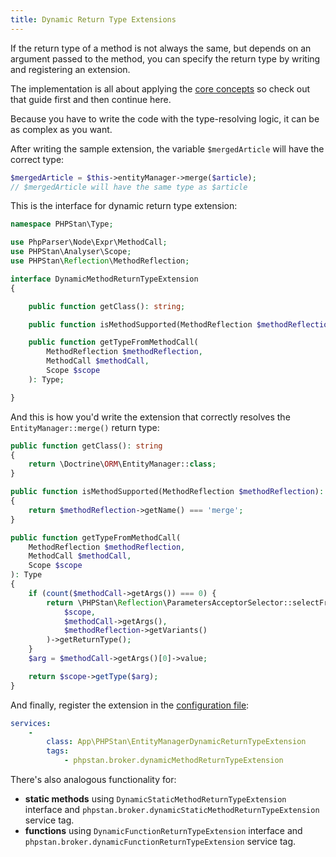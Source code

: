```yaml
---
title: Dynamic Return Type Extensions
---
```


If the return type of a method is not always the same, but depends on an argument passed to the method, you can specify the return type by writing and registering an extension.

The implementation is all about applying the [core concepts](/developing-extensions/core-concepts) so check out that guide first and then continue here.

<!-- TODO link generics -->
<!-- TODO different example - ParameterBag -->

Because you have to write the code with the type-resolving logic, it can be as complex as you want.

After writing the sample extension, the variable `$mergedArticle` will have the correct type:

```php
$mergedArticle = $this->entityManager->merge($article);
// $mergedArticle will have the same type as $article
```

This is the interface for dynamic return type extension:

```php
namespace PHPStan\Type;

use PhpParser\Node\Expr\MethodCall;
use PHPStan\Analyser\Scope;
use PHPStan\Reflection\MethodReflection;

interface DynamicMethodReturnTypeExtension
{

	public function getClass(): string;

	public function isMethodSupported(MethodReflection $methodReflection): bool;

	public function getTypeFromMethodCall(
		MethodReflection $methodReflection,
		MethodCall $methodCall,
		Scope $scope
	): Type;

}
```

And this is how you'd write the extension that correctly resolves the `EntityManager::merge()` return type:

```php
public function getClass(): string
{
	return \Doctrine\ORM\EntityManager::class;
}

public function isMethodSupported(MethodReflection $methodReflection): bool
{
	return $methodReflection->getName() === 'merge';
}

public function getTypeFromMethodCall(
	MethodReflection $methodReflection,
	MethodCall $methodCall,
	Scope $scope
): Type
{
	if (count($methodCall->getArgs()) === 0) {
		return \PHPStan\Reflection\ParametersAcceptorSelector::selectFromArgs(
			$scope,
			$methodCall->getArgs(),
			$methodReflection->getVariants()
		)->getReturnType();
	}
	$arg = $methodCall->getArgs()[0]->value;

	return $scope->getType($arg);
}
```

And finally, register the extension in the [configuration file](/config-reference):

```yaml
services:
	-
		class: App\PHPStan\EntityManagerDynamicReturnTypeExtension
		tags:
			- phpstan.broker.dynamicMethodReturnTypeExtension
```

There's also analogous functionality for:

* **static methods** using `DynamicStaticMethodReturnTypeExtension` interface and `phpstan.broker.dynamicStaticMethodReturnTypeExtension` service tag.
* **functions** using `DynamicFunctionReturnTypeExtension` interface and `phpstan.broker.dynamicFunctionReturnTypeExtension` service tag.
